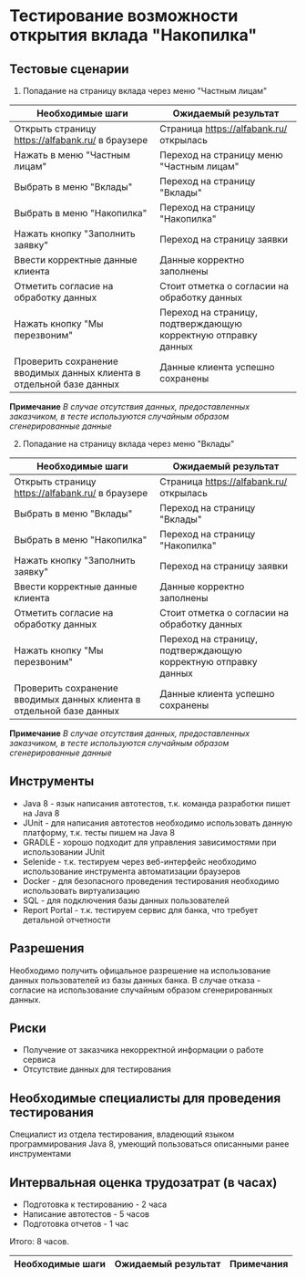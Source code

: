 # Тестирование возможности открытия вклада "Накопилка"

## Тестовые сценарии

1. Попадание на страницу вклада через меню "Частным лицам"

Необходимые шаги | Ожидаемый результат | 
-----------------|---------------------|
Открыть страницу https://alfabank.ru/ в браузере | Страница https://alfabank.ru/ открылась | 
Нажать в меню "Частным лицам" | Переход на страницу меню "Частным лицам" 
Выбрать в меню "Вклады" | Переход на страницу "Вклады"
Выбрать в меню "Накопилка" | Переход на страницу "Накопилка"
Нажать кнопку "Заполнить заявку" | Переход на страницу заявки 
Ввести корректные данные клиента | Данные корректно заполнены
Отметить согласие на обработку данных | Стоит отметка о согласии на обработку данных
Нажать кнопку "Мы перезвоним" |  Переход на страницу, подтверждающую корректную отправку данных
Проверить сохранение вводимых данных клиента в отдельной базе данных | Данные клиента успешно сохранены

**Примечание** *В случае отсутствия данных, предоставленных заказчиком, в тесте используются случайным образом сгенерированные данные* 

2. Попадание на страницу вклада через меню "Вклады"

Необходимые шаги | Ожидаемый результат | 
-----------------|---------------------|
Открыть страницу https://alfabank.ru/ в браузере | Страница https://alfabank.ru/ открылась | 
Выбрать в меню "Вклады" | Переход на страницу "Вклады"
Выбрать в меню "Накопилка" | Переход на страницу "Накопилка"
Нажать кнопку "Заполнить заявку" | Переход на страницу заявки 
Ввести корректные данные клиента | Данные корректно заполнены
Отметить согласие на обработку данных | Стоит отметка о согласии на обработку данных
Нажать кнопку "Мы перезвоним" |  Переход на страницу, подтверждающую корректную отправку данных
Проверить сохранение вводимых данных клиента в отдельной базе данных | Данные клиента успешно сохранены

**Примечание** *В случае отсутствия данных, предоставленных заказчиком, в тесте используются случайным образом сгенерированные данные* 

## Инструменты

- Java 8  - язык написания автотестов, т.к. команда разработки пишет на Java 8
- JUnit - для написания автотестов необходимо использовать данную платформу, т.к. тесты пишем на Java 8
- GRADLE - хорошо подходит для управления зависимостями при использовании JUnit
- Selenide - т.к. тестируем через веб-интерфейс необходимо использование инструмента автоматизации браузеров
- Docker - для безопасного проведения тестирования необходимо использовать виртуализацию
- SQL - для подключения базы данных пользователей
- Report Portal - т.к. тестируем сервис для банка, что требует детальной отчетности

## Разрешения

Необходимо получить офицальное разрешение на использование данных пользователей из базы данных банка. 
В случае отказа - согласие на использование случайным образом сгенерированных данных.

## Риски

- Получение от заказчика некорректной информации о работе сервиса
- Отсутствие данных для тестирования

## Необходимые специалисты для проведения тестирования

Специалист из отдела тестирования, владеющий языком программирования Java 8, умеющий пользоваться описанными ранее инструментами

## Интервальная оценка трудозатрат (в часах)

- Подготовка к тестированию - 2 часа
- Написание автотестов - 5 часов
- Подготовка отчетов - 1 час

Итого: 8 часов.


Необходимые шаги | Ожидаемый результат | Примечания
-----------------|---------------------| ----------










